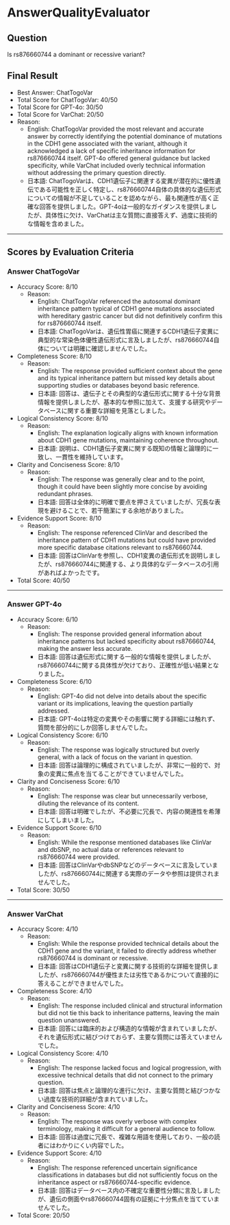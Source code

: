 # AnswerQualityEvaluator

## Question

Is rs876660744 a dominant or recessive variant?

## Final Result

- Best Answer: ChatTogoVar
- Total Score for ChatTogoVar: 40/50
- Total Score for GPT-4o: 30/50
- Total Score for VarChat: 20/50
- Reason:
  - English: ChatTogoVar provided the most relevant and accurate answer by correctly identifying the potential dominance of mutations in the CDH1 gene associated with the variant, although it acknowledged a lack of specific inheritance information for rs876660744 itself. GPT-4o offered general guidance but lacked specificity, while VarChat included overly technical information without addressing the primary question directly.
  - 日本語: ChatTogoVarは、CDH1遺伝子に関連する変異が潜在的に優性遺伝である可能性を正しく特定し、rs876660744自体の具体的な遺伝形式についての情報が不足していることを認めながら、最も関連性が高く正確な回答を提供しました。GPT-4oは一般的なガイダンスを提供しましたが、具体性に欠け、VarChatは主な質問に直接答えず、過度に技術的な情報を含めました。

---

## Scores by Evaluation Criteria

### Answer ChatTogoVar
- Accuracy Score: 8/10
  - Reason: 
    - English: ChatTogoVar referenced the autosomal dominant inheritance pattern typical of CDH1 gene mutations associated with hereditary gastric cancer but did not definitively confirm this for rs876660744 itself.
    - 日本語: ChatTogoVarは、遺伝性胃癌に関連するCDH1遺伝子変異に典型的な常染色体優性遺伝形式に言及しましたが、rs876660744自体については明確に確認しませんでした。
- Completeness Score: 8/10
  - Reason: 
    - English: The response provided sufficient context about the gene and its typical inheritance pattern but missed key details about supporting studies or databases beyond basic reference.
    - 日本語: 回答は、遺伝子とその典型的な遺伝形式に関する十分な背景情報を提供しましたが、基本的な参照に加えて、支援する研究やデータベースに関する重要な詳細を見落としました。
- Logical Consistency Score: 8/10
  - Reason: 
    - English: The explanation logically aligns with known information about CDH1 gene mutations, maintaining coherence throughout.
    - 日本語: 説明は、CDH1遺伝子変異に関する既知の情報と論理的に一致し、一貫性を維持しています。
- Clarity and Conciseness Score: 8/10
  - Reason: 
    - English: The response was generally clear and to the point, though it could have been slightly more concise by avoiding redundant phrases.
    - 日本語: 回答は全体的に明確で要点を押さえていましたが、冗長な表現を避けることで、若干簡潔にする余地がありました。
- Evidence Support Score: 8/10
  - Reason: 
    - English: The response referenced ClinVar and described the inheritance pattern of CDH1 mutations but could have provided more specific database citations relevant to rs876660744.
    - 日本語: 回答はClinVarを参照し、CDH1変異の遺伝形式を説明しましたが、rs876660744に関連する、より具体的なデータベースの引用があればよかったです。
- Total Score: 40/50

---

### Answer GPT-4o
- Accuracy Score: 6/10
  - Reason: 
    - English: The response provided general information about inheritance patterns but lacked specificity about rs876660744, making the answer less accurate.
    - 日本語: 回答は遺伝形式に関する一般的な情報を提供しましたが、rs876660744に関する具体性が欠けており、正確性が低い結果となりました。
- Completeness Score: 6/10
  - Reason: 
    - English: GPT-4o did not delve into details about the specific variant or its implications, leaving the question partially addressed.
    - 日本語: GPT-4oは特定の変異やその影響に関する詳細には触れず、質問を部分的にしか回答しませんでした。
- Logical Consistency Score: 6/10
  - Reason: 
    - English: The response was logically structured but overly general, with a lack of focus on the variant in question.
    - 日本語: 回答は論理的に構成されていましたが、非常に一般的で、対象の変異に焦点を当てることができていませんでした。
- Clarity and Conciseness Score: 6/10
  - Reason: 
    - English: The response was clear but unnecessarily verbose, diluting the relevance of its content.
    - 日本語: 回答は明確でしたが、不必要に冗長で、内容の関連性を希薄にしてしまいました。
- Evidence Support Score: 6/10
  - Reason: 
    - English: While the response mentioned databases like ClinVar and dbSNP, no actual data or references relevant to rs876660744 were provided.
    - 日本語: 回答はClinVarやdbSNPなどのデータベースに言及していましたが、rs876660744に関連する実際のデータや参照は提供されませんでした。
- Total Score: 30/50

---

### Answer VarChat
- Accuracy Score: 4/10
  - Reason: 
    - English: While the response provided technical details about the CDH1 gene and the variant, it failed to directly address whether rs876660744 is dominant or recessive.
    - 日本語: 回答はCDH1遺伝子と変異に関する技術的な詳細を提供しましたが、rs876660744が優性または劣性であるかについて直接的に答えることができませんでした。
- Completeness Score: 4/10
  - Reason: 
    - English: The response included clinical and structural information but did not tie this back to inheritance patterns, leaving the main question unanswered.
    - 日本語: 回答には臨床的および構造的な情報が含まれていましたが、それを遺伝形式に結びつけておらず、主要な質問には答えていませんでした。
- Logical Consistency Score: 4/10
  - Reason: 
    - English: The response lacked focus and logical progression, with excessive technical details that did not connect to the primary question.
    - 日本語: 回答は焦点と論理的な進行に欠け、主要な質問と結びつかない過度な技術的詳細が含まれていました。
- Clarity and Conciseness Score: 4/10
  - Reason: 
    - English: The response was overly verbose with complex terminology, making it difficult for a general audience to follow.
    - 日本語: 回答は過度に冗長で、複雑な用語を使用しており、一般の読者にはわかりにくい内容でした。
- Evidence Support Score: 4/10
  - Reason: 
    - English: The response referenced uncertain significance classifications in databases but did not sufficiently focus on the inheritance aspect or rs876660744-specific evidence.
    - 日本語: 回答はデータベース内の不確定な重要性分類に言及しましたが、遺伝の側面やrs876660744固有の証拠に十分焦点を当てていませんでした。
- Total Score: 20/50